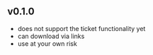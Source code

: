 v0.1.0
------
* does not support the ticket functionality yet
* can download via links
* use at your own risk